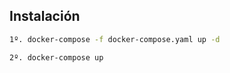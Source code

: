 Instalación
-------

```bash
1º. docker-compose -f docker-compose.yaml up -d
```
```bash
2º. docker-compose up
```